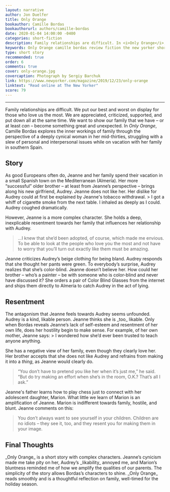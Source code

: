 ```yaml
---
layout: narrative
author: Jon Duelfer
title: Only Orange
bookauthor: Camille Bordas
bookauthorurl: authors/camille-bordas
date: 2020-01-04 14:00:00 -0400
categories: short-fiction
description: Family relationships are difficult. In <i>Only Orange</i>, Camille Bordas explores the inner workings of family through the perspective of a deeply cynical woman in her mid-thirties, struggling with a slew of personal and interpersonal issues while on vacation with her family in southern Spain.
keywords: Only Orange camille bordas review fiction the new yorker short story
type: short story
recommended: true
order: 6
comments: true
cover: only-orange.jpg
covercaption: Photograph by Sergiy Barchuk
link: https://www.newyorker.com/magazine/2019/12/23/only-orange
linktext: "Read online at The New Yorker"
score: 79
---
```

<hr/>

Family relationships are difficult. We put our best and worst on display for those who love us the most. We are appreciated, criticized, supported, and put down all at the same time. We want to show our family that we have – or at least _can_ – become something great and unexpected. In _Only Orange_, Camille Bordas explores the inner workings of family through the perspective of a deeply cynical woman in her mid-thirties, struggling with a slew of personal and interpersonal issues while on vacation with her family in southern Spain.

<h2><strong>Story</strong></h2>
As good Europeans often do, Jeanne and her family spend their vacation in a small Spanish town on the Mediterranean (Almería). Her more “successful” older brother – at least from Jeanne’s perspective – brings along his new girlfriend, Audrey. Jeanne does not like her. Her dislike for Audrey could at first be explained by Jeanne's tobacco withdrawal.
> I got a whiff of cigarette smoke from the next table. I inhaled as deeply as I could. Audrey coughed dramatically.

However, Jeanne is a more complex character. She holds a deep, inexplicable resentment towards her family that influences her relationship with Audrey.
> ...I knew that she’d been adopted, of course, which made me envious. To be able to look at the people who love you the most and not have to worry that you’ll turn out exactly like them must be amazing.

Jeanne criticizes Audrey’s beige clothing for being bland. Audrey responds that she thought her pants were green. To everybody’s surprise, Audrey realizes that she’s color-blind. Jeanne doesn’t believe her. How could her brother – who’s a painter – be with someone who is color-blind and never have discussed it? She orders a pair of Color Blind Glasses from the internet and ships them directly to Almería to catch Audrey in the act of lying.

<h2><strong>Resentment</strong></h2>
The antagonism that Jeanne feels towards Audrey seems unfounded. Audrey is a kind, likable person. Jeanne thinks she is _too_ likable. Only when Bordas reveals Jeanne’s lack of self-esteem and resentment of her own life, does her hostility begin to make sense. For example, of her own mother, Jeanne says:
> I wondered how she’d ever been trusted to teach anyone anything.

She has a negative view of her family, even though they clearly love her. Her brother accepts that she does not like Audrey and refrains from making it into a _thing_, as Jeanne would clearly do.
> “You don’t have to pretend you like her when it’s just me,” he said. “But do try making an effort when she’s in the room, O.K.? That’s all I ask.”

Jeanne's father learns how to play chess just to connect with her adolescent daughter, Marion. What little we learn of Marion is an amplification of Jeanne. Marion is indifferent towards family, hostile, and blunt. Jeanne comments on this:
> You don’t always want to see yourself in your children. Children are no idiots – they see it, too, and they resent you for making them in your image.

<h2><strong>Final Thoughts</strong></h2>
_Only Orange_ is a short story with complex characters. Jeanne’s cynicism made me take pity on her, Audrey’s _likability_ annoyed me, and Marion’s bluntness reminded me of how we amplify the qualities of our parents. The simplicity of the story allows Bordas’s characters to shine. _Only Orange_ reads smoothly and is a thoughtful reflection on family, well-timed for the holiday season.